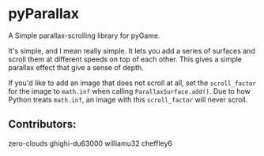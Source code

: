 pyParallax
====================

A Simple parallax-scrolling library for pyGame.

It's simple, and I mean really simple. It lets you add a series of surfaces and scroll them at different speeds on top of each other. This gives a simple parallax effect that give a sense of depth.

If you'd like to add an image that does not scroll at all, set the `scroll_factor` for the image to `math.inf` when calling `ParallaxSurface.add()`. Due to how Python treats `math.inf`, an image with this `scroll_factor` will never scroll.

Contributors:
-------------
zero-clouds
ghighi-du63000
williamu32
cheffley6
